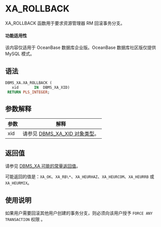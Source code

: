 XA_ROLLBACK 
================================

XA_ROLLBACK 函数用于要求资源管理器 RM 回滚事务分支。


  <main id="notice" >
    <h4>功能适用性</h4>
    <p>该内容仅适用于 OceanBase 数据库企业版。OceanBase 数据库社区版仅提供 MySQL 模式。</p>
  </main>

语法 
-----------

```sql
DBMS_XA.XA_ROLLBACK (
   xid       IN  DBMS_XA_XID)
 RETURN PLS_INTEGER;
```



参数解释 
-------------



| **参数** |                                **解释**                                |
|--------|----------------------------------------------------------------------|
| xid    | 请参见 [DBMS_XA_XID 对象类型](3.the-type-of-the-dbms_xa_xid-object.md)。 |



返回值 
------------

请参见 [DBMS_XA 可能的常量返回值](2.dbms_xa-constant.md)。

可能返回的值是：`XA_OK`、`XA_RB\*`、`XA_HEURHAZ`、`XA_HEURCOM`、`XA_HEURRB` 或 `XA_HEURMIX`。

使用说明 
-------------------------

如果用户需要回滚其他用户创建的事务分支，则必须向该用户授予 `FORCE ANY TRANSACTION` 权限 。
